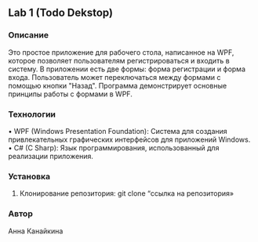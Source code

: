 ## Lab 1 (Todo Dekstop)
### Описание
Это простое приложение для рабочего стола, написанное на WPF, которое позволяет пользователям регистрироваться и входить в систему. В приложении есть две формы: форма регистрации и форма входа. Пользователь может переключаться между формами с помощью кнопки "Назад". Программа демонстрирует основные принципы работы с формами в WPF.
### Технологии
• WPF (Windows Presentation Foundation): Система для создания привлекательных графических интерфейсов для приложений Windows.
• C# (C Sharp): Язык программирования, использованный для реализации приложения.
### Установка
1. Клонирование репозитория: 
git clone “ссылка на репозитория»
### Автор
Анна Канайкина
